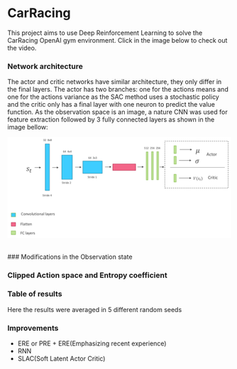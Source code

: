 # CarRacing
This project aims to use Deep Reinforcement Learning to solve the CarRacing OpenAI gym environment. Click in the image below to check out the video.

### Network architecture
The actor and critic networks have similar architecture, they only differ in the final layers. The actor has two branches: one for the actions means and one for the actions variance as the SAC method uses a stochastic policy and the critic only has a final layer with one neuron to predict the value function. As the observation space is an image, a nature CNN was used for feature extraction followed by 3 fully connected layers as shown in the image bellow:<br/>

<p align="center">
<img src="https://github.com/cfcv/CarRacing/blob/master/images/network_architecture.png">
</p>
<br/>
### Modifications in the Observation state

### Clipped Action space and Entropy coefficient

### Table of results
Here the results were averaged in 5 different random seeds
### Improvements

* ERE or PRE + ERE(Emphasizing recent experience)
* RNN
* SLAC(Soft Latent Actor Critic)
